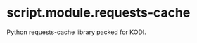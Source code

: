 script.module.requests-cache
======================

Python requests-cache library packed for KODI.


